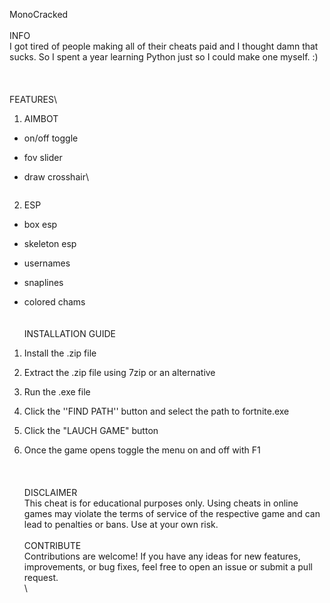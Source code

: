 MonoCracked\
\
INFO\
I got tired of people making all of their cheats paid and I thought damn
that sucks. So I spent a year learning Python just so I could make one
myself. :)\
\
\
\
FEATURES\
1. AIMBOT

-   on/off toggle

-   fov slider

-   draw crosshair\


```
```
2. ESP
-   box esp

-   skeleton esp

-   usernames

-   snaplines

-   colored chams\
    \
    \
    INSTALLATION GUIDE

1.  Install the .zip file

2.  Extract the .zip file using 7zip or an alternative

3.  Run the .exe file

4.  Click the ''FIND PATH'' button and select the path to fortnite.exe

5.  Click the "LAUCH GAME" button

6.  Once the game opens toggle the menu on and off with F1\
    \
    \
    \
    DISCLAIMER\
    This cheat is for educational purposes only. Using cheats in online
    games may violate the terms of service of the respective game and
    can lead to penalties or bans. Use at your own risk.\
    \
    CONTRIBUTE\
    Contributions are welcome! If you have any ideas for new features,
    improvements, or bug fixes, feel free to open an issue or submit a
    pull request.\
    \
